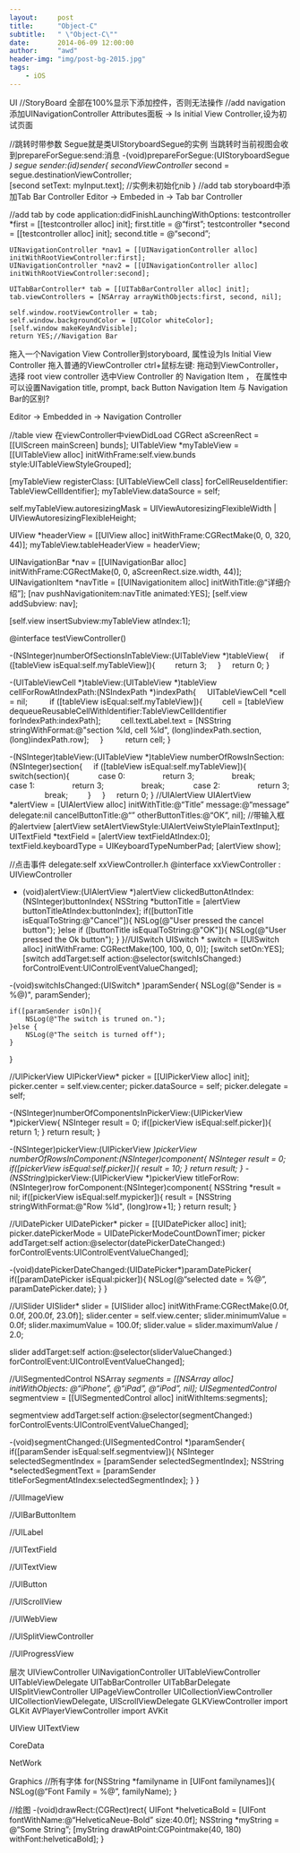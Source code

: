 ```yaml
---
layout:     post
title:      "Object-C"
subtitle:   " \"Object-C\""
date:       2014-06-09 12:00:00
author:     "awd"
header-img: "img/post-bg-2015.jpg"
tags:
    - iOS
---
```

UI
//StoryBoard
全部在100%显示下添加控件，否则无法操作
//add navigation
添加UINavigationController
Attributes面板 ->  Is initial View Controller,设为初试页面

//跳转时带参数
Segue就是类UIStoryboardSegue的实例
当跳转时当前视图会收到prepareForSegue:send:消息
-(void)prepareForSegue:(UIStoryboardSegue *) segue sender:(id)sender{
	secondViewController* second = segue.destinationViewController;        
	[second setText: myInput.text];                  //实例未初始化nib
}
//add tab
storyboard中添加Tab Bar Controller
Editor -> Embeded in -> Tab bar Controller

//add tab by code
application:didFinishLaunchingWithOptions:
	testcontroller *first = [[testcontroller alloc] init];
	first.title = @“first”;
	testcontroller *second = [[testcontroller alloc] init];
	second.title = @“second”;

	UINavigationController *nav1 = [[UINavigationController alloc] initWithRootViewController:first];
	UINavigationController *nav2 = [[UINavigationController alloc] initWithRootViewController:second];

	UITabBarController* tab = [[UITabBarController alloc] init];
	tab.viewControllers = [NSArray arrayWithObjects:first, second, nil];

	self.window.rootViewController = tab;
	self.window.backgroundColor = [UIColor whiteColor];
	[self.window makeKeyAndVisible];
	return YES;//Navigation Bar
拖入一个Navigation View Controller到storyboard, 属性设为Is Initial View Controller
拖入普通的ViewController
ctrl+鼠标左键: 拖动到ViewController， 选择 root view controller
选中View Controller 的 Navigation Item ， 在属性中可以设置Navigation title, prompt, back Button
Navigation Item 与 Navigation Bar的区别?

Editor -> Embedded in -> Navigation Controller

//table view
在viewController中viewDidLoad
CGRect aScreenRect = [[UIScreen mainScreen] bunds];
UITableView *myTableView = [[UITableView alloc] initWithFrame:self.view.bunds style:UITableViewStyleGrouped];

[myTableView registerClass: [UITableViewCell class] forCellReuseIdentifier: TableViewCellIdentifier];
myTableView.dataSource = self;

self.myTableView.autoresizingMask = UIViewAutoresizingFlexibleWidth | UIViewAutoresizingFlexibleHeight;

UIView *headerView = [[UIView alloc]  initWithFrame:CGRectMake(0, 0, 320, 44)];
myTableView.tableHeaderView = headerView;

UINavigationBar *nav = [[UINavigationBar alloc]  initWithFrame:CGRectMake(0, 0, aScreenRect.size.width, 44)];
UINavigationItem *navTitle = [[UINavigationitem alloc]  initWithTitle:@“详细介绍”];
[nav pushNavigationitem:navTitle animated:YES];
[self.view addSubview: nav];

[self.view insertSubview:myTableView atIndex:1];

@interface testViewController() <UITableViewDataSource>

-(NSInteger)numberOfSectionsInTableView:(UITableView *)tableView{
    if ([tableView isEqual:self.myTableView]){
        return 3;
    }
    return 0;
}

-(UITableViewCell *)tableView:(UITableView *)tableView cellForRowAtIndexPath:(NSIndexPath *)indexPath{
    UITableViewCell *cell = nil;
    
    if ([tableView isEqual:self.myTableView]){
        cell = [tableView dequeueReusableCellWithIdentifier:TableViewCellIdentifier forIndexPath:indexPath];
        cell.textLabel.text = [NSString stringWithFormat:@"section %ld, cell %ld", (long)indexPath.section, (long)indexPath.row];
    }
    
    return cell;
}

-(NSInteger)tableView:(UITableView *)tableView numberOfRowsInSection:(NSInteger)section{
    if ([tableView isEqual:self.myTableView]){
        switch(section){
            case 0:
                return 3;
                break;
            case 1:
                return 3;
                break;
            case 2:
                return 3;
                break;
        }
    }
    return 0;
}
//UIAlertView
UIAlertView *alertView = [UIAlertView alloc]
	initWithTitle:@“Title”
	message:@“message”
	delegate:nil
	cancelButtonTitle:@“”
	otherButtonTitles:@“OK”, nil];
//带输入框的alertview
[alertView setAlertViewStyle:UIAlertVeiwStylePlainTextInput];
UITextField *textField = [alertView textFieldAtIndex:0];
textField.keyboardType = UIKeyboardTypeNumberPad;
[alertView show];

//点击事件
delegate:self
xxViewController.h
@interface xxViewController : UIViewController<UIAlertViewDelegate>

- (void)alertView:(UIAlertView *)alertView
clickedButtonAtIndex:(NSInteger)buttonIndex{
    NSString *buttonTitle = [alertView buttonTitleAtIndex:buttonIndex];
    if([buttonTitle isEqualToString:@"Cancel"]){
        NSLog(@"User pressed the cancel button");
    }else if ([buttonTitle isEqualToString:@"OK"]){
        NSLog(@"User pressed the Ok button");
    }
}//UISwitch
UISwitch * switch  = [[UISwitch alloc] initWithFrame: CGRectMake(100, 100, 0, 0)];
[switch setOn:YES];
[switch addTarget:self action:@selector(switchIsChanged:)
  forControlEvent:UIControlEventValueChanged];

-(void)switchIsChanged:(UISwitch* )paramSender{
    NSLog(@"Sender is = %@)", paramSender);

    if([paramSender isOn]){
        NSLog(@"The switch is truned on.");
    }else {
        NSLog(@"The seitch is turned off");
    }
}

//UIPickerView
UIPickerView* picker  = [[UIPickerView alloc] init];
picker.center = self.view.center;
picker.dataSource = self;
picker.delegate = self;

<UIPickerViewDataSource>
-(NSInteger)numberOfComponentsInPickerView:(UIPickerView *)pickerView{
    NSInteger result = 0;
    if([pickerView isEqual:self.picker]){
        return 1;
    }
    return result;
}

-(NSInteger)pickerView:(UIPickerView *)pickerView numberOfRowsInComponent:(NSInteger)component{
    NSInteger result = 0;
    if([pickerView isEqual:self.picker]){
        result = 10;
    }
    return result;
}
<UIPickViewDelegate>
-(NSString*)pickerView:(UIPickerView *)pickerView titleForRow:(NSInteger)row forComponent:(NSInteger)component{
    NSString *result = nil;
    if([pickerView isEqual:self.mypicker]){
        result = [NSString stringWithFormat:@"Row %ld", (long)row+1];
    }
    return result;
}

//UIDatePicker
UIDatePicker* picker = [[UIDatePicker alloc] init];
picker.datePickerMode = UIDatePickerModeCountDownTimer;
picker addTarget:self action:@selector(datePickerDateChanged:)
	forControlEvents:UIControlEventValueChanged];

-(void)datePickerDateChanged:(UIDatePicker*)paramDatePicker{
	if([paramDatePicker isEqual:picker]){
		NSLog(@“selected date = %@”, paramDatePicker.date);
	}
}


//UISlider
UISlider* slider = [UISlider alloc] initWithFrame:CGRectMake(0.0f, 0.0f, 200.0f, 23.0f)];
slider.center = self.view.center;
slider.minimumValue = 0.0f;
slider.maximumValue = 100.0f;
slider.value = slider.maximumValue / 2.0;

slider addTarget:self action:@selector(sliderValueChanged:) forControlEvent:UIControlEventValueChanged];

//UISegmentedControl
NSArray *segments = [[NSArray alloc] initWithObjects: @“iPhone”, @“iPad”, @“iPod”, nil];
UISegmentedControl* segmentview = [[UISegmentedControl alloc] initWithItems:segments];

segmentview addTarget:self action:@selector(segmentChanged:) forControlEvents:UIControlEventValueChanged];

-(void)segmentChanged:(UISegmentedControl *)paramSender{
	if([paramSender isEqual:self.segmentview]){
		NSInteger selectedSegmentIndex = [paramSender selectedSegmentIndex];
		NSString *selectedSegmentText = [paramSender titleForSegmentAtIndex:selectedSegmentIndex];
	}
}

//UIImageView

//UIBarButtonItem


//UILabel


//UITextField


//UITextView

//UIButton

//UIScrollView

//UIWebView

//UISplitViewController


//UIProgressView

层次
UIViewController
	UINavigationController
	UITableViewController     		UITableViewDelegate
	UITabBarController			UITabBarDelegate
	UISplitViewController
	UIPageViewController
	UICollectionViewController		UICollectionViewDelegate,  UIScrollViewDelegate
	GLKViewController   			import GLKit
	AVPlayerViewController		import AVKit

UIView
	UITextView




CoreData

NetWork

Graphics
//所有字体
for(NSString *familyname in [UIFont familynames]){
	NSLog(@“Font Family = %@”, familyName);
}

//绘图
-(void)drawRect:(CGRect)rect{
	UIFont *helveticaBold = [UIFont fontWithName:@“HelveticaNeue-Bold” size:40.0f];
	NSString *myString = @“Some String”;
	[myString drawAtPoint:CGPointmake(40, 180) withFont:helveticaBold];
}
